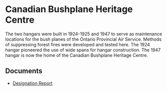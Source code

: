 # Canadian Bushplane Heritage Centre

The two hangars were built in 1924-1925 and 1947 to serve as maintenance locations for the bush planes of the Ontario Provincial Air Service. Methods of suppressing forest fires were developed and tested here. The 1924 hangar pioneered the use of wide spans for hangar construction. The 1947 hangar is now the home of the Canadian Bushplane Heritage Centre.

## Documents

-   [Designation Report](documents/canadian-bushplane-heritage-centre-designation.pdf)
